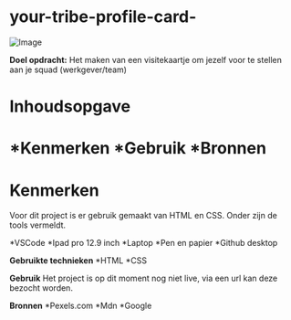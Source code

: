 # your-tribe-profile-card-

![Image](visitekaart.png)

**Doel opdracht:** Het maken van een visitekaartje om jezelf voor te stellen aan je squad (werkgever/team)
# Inhoudsopgave #
  *Kenmerken
  *Gebruik
  *Bronnen
===

# Kenmerken #

Voor dit project is er gebruik gemaakt van HTML en CSS. Onder zijn de tools vermeldt.

*VSCode
*Ipad pro 12.9 inch
*Laptop
*Pen en papier
*Github desktop

**Gebruikte technieken**
*HTML
*CSS

**Gebruik**
Het project is op dit moment nog niet live, via een url kan deze bezocht worden.

**Bronnen**
*Pexels.com
*Mdn
*Google
